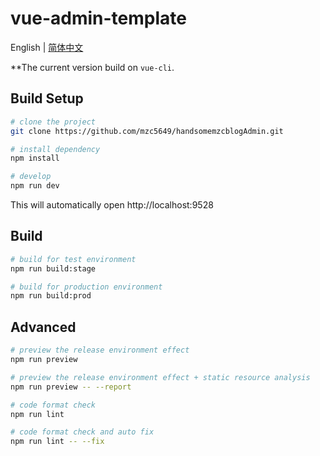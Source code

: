 # vue-admin-template

English | [简体中文](./README-zh.md)

**The current version  build on `vue-cli`. 

## Build Setup

```bash
# clone the project
git clone https://github.com/mzc5649/handsomemzcblogAdmin.git

# install dependency
npm install

# develop
npm run dev
```

This will automatically open http://localhost:9528

## Build

```bash
# build for test environment
npm run build:stage

# build for production environment
npm run build:prod
```

## Advanced

```bash
# preview the release environment effect
npm run preview

# preview the release environment effect + static resource analysis
npm run preview -- --report

# code format check
npm run lint

# code format check and auto fix
npm run lint -- --fix
```
